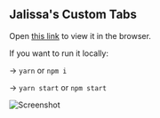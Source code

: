 ## Jalissa's Custom Tabs

Open [this link](https://articulate-tech-challenge.jalissa.vercel.app) to view it in the browser.

If you want to run it locally:

-> `yarn` or `npm i`

-> `yarn start` or `npm start`

![Screenshot](https://media.giphy.com/media/2SYcfXwjYW2aWP374t/giphy.gif)
